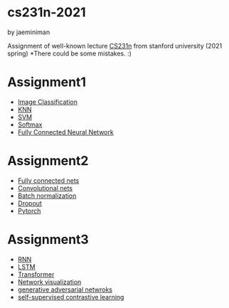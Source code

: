 # cs231n-2021
by jaeminiman  


Assignment of well-known lecture [CS231n](http://cs231n.stanford.edu/) from stanford university
(2021 spring) 
*There could be some mistakes. :) 

# Assignment1
- [Image Classification](./assignment1/features.ipynb)
- [KNN](./assignment1/knn.ipynb)
- [SVM](./assignment1/svm.ipynb)
- [Softmax](./assignment1/softmax.ipynb)
- [Fully Connected Neural Network](./assignment1/two_layer_net.ipynb)

# Assignment2
- [Fully connected nets](./assignment2/FullyConnectedNets.ipynb)
- [Convolutional nets](./assignment2/ConvolutionalNetworks.ipynb)
- [Batch normalization](./assignment2/BatchNormalization.ipynb)
- [Dropout](./assignment2/Dropout.ipynb)
- [Pytorch](./assignment2/PyTorch.ipynb)

# Assignment3
- [RNN](./assignment3/RNN_Captioning.ipynb)
- [LSTM](./assignment3/LSTM_Captioning.ipynb) 
- [Transformer](./assignment3/Transformer_Captioning.ipynb)
- [Network visualization](./assignment3/Network_Visualization.ipynb)
- [generative adversarial netwroks](./assignment3/Generative_Adversarial_Networks.ipynb)
- [self-supervised contrastive learning](./assignment3/Self_Supervised_Learning.ipynb)



